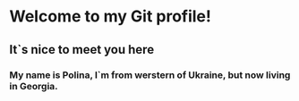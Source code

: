 # Welcome to my Git profile! 
## It`s nice to meet you here 
### My name is Polina, I`m from werstern of Ukraine, but now living in Georgia. 